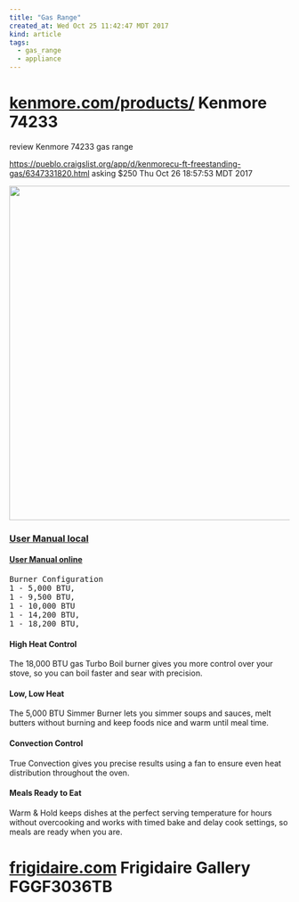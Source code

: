 ```yaml
---
title: "Gas Range"
created_at: Wed Oct 25 11:42:47 MDT 2017
kind: article
tags:
  - gas_range
  - appliance
---
```


<h1>
  <a href="https://www.kenmore.com/products/kenmore-74233-5-0-cu-ft-freestanding-gas-range-w-convection-stainless-steel" target="_blank">kenmore.com/products/</a>
  Kenmore 74233
</h1>

review Kenmore 74233 gas range

https://pueblo.craigslist.org/app/d/kenmorecu-ft-freestanding-gas/6347331820.html
asking $250
Thu Oct 26 18:57:53 MDT 2017

<img src="/assets/images/kenmore-74233-gas-range-2.jpg" width="600px">

<h3>
  <a href="/assets/pdf/kenmore-gas-range.pdf" target="_blank">User Manual local</a>
</h3>

<h4>
  <a href="http://c.shld.net/assets/docs/spin_prod_848228512.pdf" target="_blank">User Manual online</a>
</h4>

<pre>
Burner Configuration 	
1 - 5,000 BTU, 
1 - 9,500 BTU, 
1 - 10,000 BTU
1 - 14,200 BTU, 
1 - 18,200 BTU, 
</pre>

<h4>High Heat Control</h4>

The 18,000 BTU gas Turbo Boil burner gives you more control over your
stove, so you can boil faster and sear with precision.

<h4>Low, Low Heat</h4>

The 5,000 BTU Simmer Burner lets you simmer soups and sauces, melt
butters without burning and keep foods nice and warm until meal time.

<h4>Convection Control</h4>

True Convection gives you precise results using a fan to ensure even
heat distribution throughout the oven.

<h4>Meals Ready to Eat</h4>

Warm & Hold keeps dishes at the perfect serving temperature for hours
without overcooking and works with timed bake and delay cook settings,
so meals are ready when you are.

<h1>
  <a href="https://www.frigidaire.com/Kitchen-Appliances/Ranges/Gas-Range/FGGF3036TB/" target="_blank">frigidaire.com</a>
  Frigidaire Gallery FGGF3036TB 
</h1>

<!--
html boilerplate
<a href="" target="_blank"></a>
<a name=""></a>
<img src="" width="400px">
<ul>
  <li></li>
</ul>
<pre>
</pre>
<p style="margin-bottom: 2em;"></p>
<hr style="border: 0; height: 3px; background: #333; background-image: linear-gradient(to right, #ccc, #333, #ccc);">
<pre><code>
</code></pre>
<math xmlns='http://www.w3.org/1998/Math/MathML' display='block'>
</math>
-->
